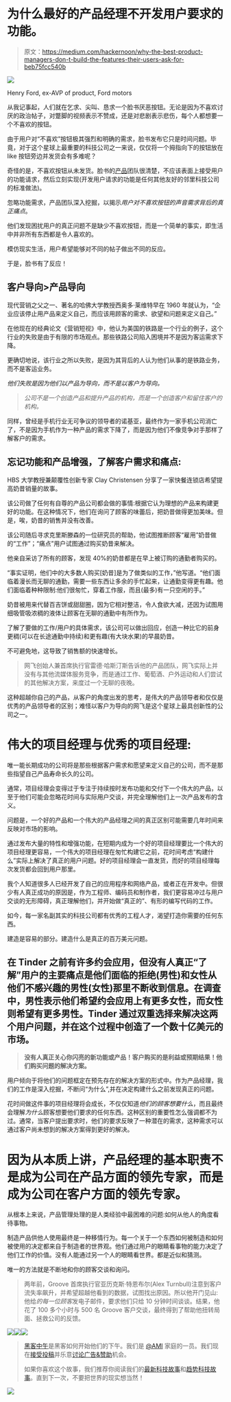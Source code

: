# 为什么最好的产品经理不开发用户要求的功能。

> 原文：<https://medium.com/hackernoon/why-the-best-product-managers-don-t-build-the-features-their-users-ask-for-beb75fcc540b>

![](img/ea75dfc923b784f9e8462a5dfe7ca8d1.png)

Henry Ford, ex-AVP of product, Ford motors

从我记事起，人们就在乞求、尖叫、恳求一个脸书厌恶按钮。无论是因为不喜欢讨厌的政治帖子，对蹩脚的视频表示不赞成，还是对悲剧表示悲伤，每个人都想要一个不喜欢的按钮。

由于用户对“不喜欢”按钮极其强烈和明确的需求，脸书发布它只是时间问题。毕竟，对于这个星球上最重要的科技公司之一来说，仅仅将一个拇指向下的按钮放在 like 按钮旁边并发货会有多难呢？

奇怪的是，不喜欢按钮从未发货。脸书的[产品](https://hackernoon.com/tagged/product)团队很清楚，不应该表面上接受用户的功能请求，然后立刻实现(开发用户请求的功能是任何其他友好的邻里科技公司的标准做法)。

忽略功能需求，产品团队深入挖掘，以揭示*用户对不喜欢按钮的声音需求背后的真正痛点*。

他们发现困扰用户的真正问题不是缺少不喜欢按钮，而是一个简单的事实，即生活中并非所有东西都是令人喜欢的。

模仿现实生活，用户希望能够对不同的帖子做出不同的反应。

于是，脸书有了反应！

## **客户导向>产品导向**

现代营销之父之一、著名的哈佛大学教授西奥多·莱维特早在 1960 年就认为，“企业应该停止用产品来定义自己，而应该用顾客的需求、欲望和问题来定义自己。”

在他现在的经典论文《营销短视》中，他认为美国的铁路是一个行业的例子，这个行业的失败是由于有限的市场观点。那些铁路公司陷入困境并不是因为客运需求下降。

更确切地说，该行业之所以失败，是因为其背后的人认为他们从事的是铁路业务，而不是客运业务。

*他们失败是因为他们以产品为导向，而不是以客户为导向。*

> *公司不是一个创造产品和提升产品的机构，而是一个创造客户和留住客户的机构。*

同样，曾经是手机行业无可争议的领导者的诺基亚，最终作为一家手机公司消亡了，不是因为手机作为一种产品的需求下降了，而是因为他们不像竞争对手那样了解客户的需求。

## 忘记功能和产品增强，了解客户需求和痛点:

HBS 大学教授兼颠覆性创新专家 Clay Christensen 分享了一家快餐连锁店希望提高奶昔销量的故事。

该公司做了任何有自尊的产品公司都会做的事情:根据它认为理想的产品来构建更好的功能。在这种情况下，他们在询问了顾客的味蕾后，把奶昔做得更加美味。但是，唉，奶昔的销售并没有改善。

该公司随后寻求克里斯滕森的一位研究员的帮助，他试图推断顾客“雇用”奶昔做的“工作”；“痛点”用户试图通过购买奶昔来解决。

他亲自采访了所有的顾客，发现 40%的奶昔都是在早上被订购的通勤者购买的。

“事实证明，他们中的大多数人购买[奶昔]是为了做类似的工作，”他写道。“他们面临着漫长而无聊的通勤，需要一些东西让多余的手忙起来，让通勤变得更有趣。他们面临着种种限制:他们很匆忙，穿着工作服，而且(最多)有一只空闲的手。”

奶昔被用来代替百吉饼或甜甜圈，因为它相对整洁，令人食欲大减，还因为试图用细吸管吸浓稠的液体让顾客在无聊的通勤中有所作为。

了解了要做的工作/用户的具体需求，该公司可以做出回应，创造一种比它的前身更稠(可以在长途通勤中持续)和更有趣(有大块水果)的早晨奶昔。

不可避免地，这导致了销售额的快速增长。

> 网飞创始人兼首席执行官雷德·哈斯汀斯告诉他的产品团队，网飞实际上并没有与其他流媒体服务竞争，而是通过工作、葡萄酒、户外运动和人们尝试的其他解决方案，来度过一个无聊的夜晚。

这种超越你自己的产品，从客户的角度出发的思考，是伟大的产品领导者和仅仅是优秀的产品领导者的区别；难怪以客户为导向的网飞是这个星球上最具创新性的公司之一。

# 伟大的项目经理与优秀的项目经理:

唯一能长期成功的公司将是那些根据客户需求和愿望来定义自己的公司，而不是那些指望自己产品寿命长久的公司。

通常，项目经理会变得过于专注于持续按时发布功能和交付下一个伟大的产品，以至于他们可能会忽略花时间与实际用户交谈，并完全理解他们上一次产品发布的含义。

问题是，一个好的产品和一个伟大的产品经理之间的真正区别可能需要几年时间来反映对市场的影响。

通过发布大量的特性和增强功能，在短期内成为一个好的项目经理要比一个伟大的项目经理更容易，一个伟大的项目经理在匆忙构建它之前，花时间考虑“构建什么”实际上解决了真正的用户问题。好的项目经理会一直发货，而好的项目经理每次发货都会回到用户那里。

我个人知道很多人已经开发了自己的应用程序和网络产品，或者正在开发中。但很少有人真正成功的原因是，作为工程师、编码员和制作者，我们更容易冲过与用户交谈的无形障碍，真正理解他们，并开始做“真正的”、有形的编写代码的工作。

如今，每一家名副其实的科技公司都有优秀的工程人才，渴望打造你需要的任何东西。

建造是容易的部分。建造什么是真正的百万美元问题。

## 在 Tinder 之前有许多约会应用，但没有人真正“了解”用户的主要痛点是他们面临的拒绝(男性)和女性从他们不感兴趣的男性(女性)那里不断收到信息。**在调查中，男性表示他们希望约会应用上有更多女性，而女性则希望有更多男性。Tinder 通过双重选择来解决这两个用户问题，并在这个过程中创造了一个数十亿美元的市场。**

> **没有人真正关心你闪亮的新功能或产品！客户购买的是利益或预期结果！他们购买问题的解决方案。**

用户倾向于将他们的问题框定在预先存在的解决方案的形式中。作为产品经理，我们的工作是深入挖掘，不断问“为什么”,并在决定构建什么之前发现真正的问题。

花时间做这件事的项目经理将会成长，不仅仅知道*他们的顾客想要什么*，而且最终会理解*为什么*顾客想要他们要求的任何东西。这种区别的重要性怎么强调都不为过。通常，当客户提出要求时，他们的要求反映了一种潜在的需求，这种需求可以通过客户尚未想到的解决方案得到更好的解决。

# 因为从本质上讲，产品经理的基本职责不是成为公司在产品方面的领先专家，而是成为公司在客户方面的领先专家。

从根本上来说，产品管理处理的是人类经验中最困难的问题:如何从他人的角度看待事物。

制造产品供他人使用最终是一种移情行为。每一个关于一个东西如何被制造和如何被使用的决定都来自于制造者的世界观。他们通过用户的眼睛看事物的能力决定了他们工作的价值。没有人能通过另一个人的眼睛看世界。都是近似和猜测。

唯一的方法就是不断地和你的顾客交谈和询问。

> 两年前，Groove 首席执行官亚历克斯·特恩布尔(Alex Turnbull)注意到客户流失率飙升，并希望超越他看到的数据，试图找出原因。所以他开门见山:他给*的每一位顾客*发电子邮件，要求他们只给 10 分钟时间谈谈。结果，他花了 100 多个小时与 500 名 Groove 客户交谈，最终得到了帮助他扭转局面、拯救公司的反馈。

[![](img/50ef4044ecd4e250b5d50f368b775d38.png)](http://bit.ly/HackernoonFB)[![](img/979d9a46439d5aebbdcdca574e21dc81.png)](https://goo.gl/k7XYbx)[![](img/2930ba6bd2c12218fdbbf7e02c8746ff.png)](https://goo.gl/4ofytp)

> [黑客中午](http://bit.ly/Hackernoon)是黑客如何开始他们的下午。我们是 [@AMI](http://bit.ly/atAMIatAMI) 家庭的一员。我们现在[接受投稿](http://bit.ly/hackernoonsubmission)并乐意[讨论广告&赞助](mailto:partners@amipublications.com)机会。
> 
> 如果你喜欢这个故事，我们推荐你阅读我们的[最新科技故事](http://bit.ly/hackernoonlatestt)和[趋势科技故事](https://hackernoon.com/trending)。直到下一次，不要把世界的现实想当然！

[![](img/be0ca55ba73a573dce11effb2ee80d56.png)](https://goo.gl/Ahtev1)